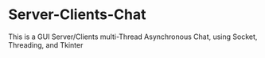 # Server-Clients-Chat
This is a GUI Server/Clients multi-Thread Asynchronous Chat, using Socket, Threading, and Tkinter
